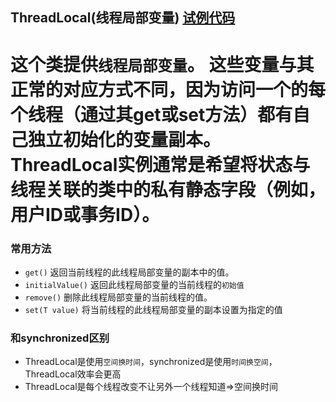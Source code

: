 ThreadLocal(线程局部变量)  [试例代码](../threadlocal/ThreadLocal2.java)
---------
 这个类提供`线程局部变量`。 这些变量与其正常的对应方式不同，因为访问一个的每个线程（通过其get或set方法）都有自己独立初始化的变量副本。 ThreadLocal实例通常是希望将状态与线程关联的类中的私有静态字段（例如，用户ID或事务ID）。
=====
### 常用方法
 * `get()` 返回当前线程的此线程局部变量的副本中的值。
 * `initialValue()` 返回此线程局部变量的当前线程的`初始值`
 * `remove()` 删除此线程局部变量的当前线程的值。
 * `set(T value)` 将当前线程的此线程局部变量的副本设置为指定的值
###  和synchronized区别
* ThreadLocal是使用`空间换时间`，synchronized是使用`时间换空间`，ThreadLocal效率会更高
* ThreadLocal是每个线程改变不让另外一个线程知道=>空间换时间
